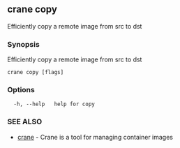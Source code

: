 ## crane copy

Efficiently copy a remote image from src to dst

### Synopsis

Efficiently copy a remote image from src to dst

```
crane copy [flags]
```

### Options

```
  -h, --help   help for copy
```

### SEE ALSO

* [crane](crane.md)	 - Crane is a tool for managing container images

